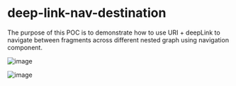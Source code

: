 # deep-link-nav-destination
The purpose of this POC is to demonstrate how to use URI + deepLink to navigate between fragments across different nested graph using navigation component.

![image](https://user-images.githubusercontent.com/52270734/157318182-dc632bf2-6b67-41f2-b78e-b6c79defd403.png)

![image](https://user-images.githubusercontent.com/52270734/157318236-067ef834-2263-4383-bc70-a70cc7945d41.png)
